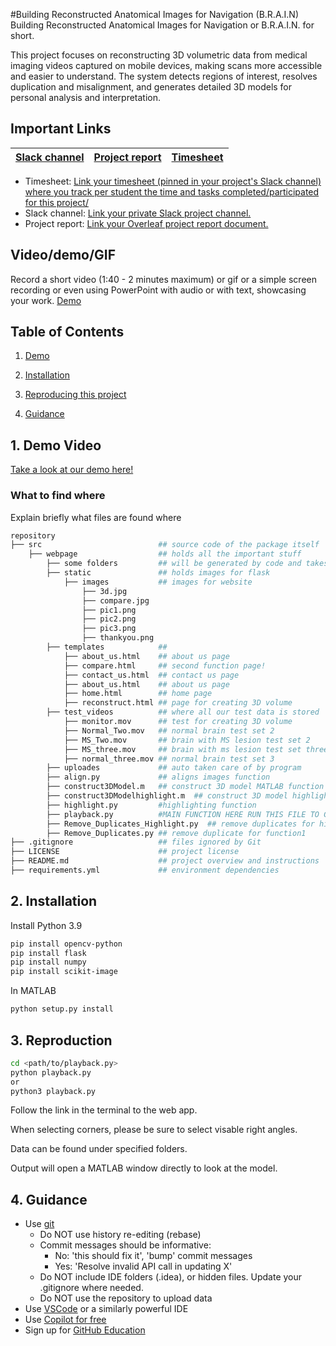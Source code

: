 #Building Reconstructed Anatomical Images for Navigation (B.R.A.I.N)
Building Reconstructed Anatomical Images for Navigation or B.R.A.I.N. for short.

This project focuses on reconstructing 3D volumetric data from medical imaging videos captured on mobile devices, making scans more accessible and easier to understand. The system detects regions of interest, resolves duplication and misalignment, and generates detailed 3D models for personal analysis and interpretation.

## Important Links

[Slack channel](https://app.slack.com/client/T07K7SWL5A4/C07JBHF7YEB) | [Project report](https://www.overleaf.com/project/66d0b12af2a4e69028245551)|[Timesheet](https://1sfu-my.sharepoint.com/:x:/g/personal/hamarneh_sfu_ca/ES9rdP1pAQhNpuuQFAzPTjgBSXuUPkfirF2sOHpqJiUc1Q?e=dtvp0R) |
|-----------|---------------|-------------------------|


- Timesheet: [Link your timesheet (pinned in your project's Slack channel) where you track per student the time and tasks completed/participated for this project/](https://1sfu-my.sharepoint.com/:x:/g/personal/hamarneh_sfu_ca/ES9rdP1pAQhNpuuQFAzPTjgBSXuUPkfirF2sOHpqJiUc1Q?e=dtvp0R)
- Slack channel: [Link your private Slack project channel.](https://app.slack.com/client/T07K7SWL5A4/C07JBHF7YEB)
- Project report: [Link your Overleaf project report document.](https://www.overleaf.com/project/66d0b12af2a4e69028245551)


## Video/demo/GIF
Record a short video (1:40 - 2 minutes maximum) or gif or a simple screen recording or even using PowerPoint with audio or with text, showcasing your work.
[Demo](https://github.com/user-attachments/assets/540ad048-c304-4e0b-8986-478c1e62baa6)

## Table of Contents
1. [Demo](#1-demo-video)

2. [Installation](#installation)

3. [Reproducing this project](#repro)

4. [Guidance](#guide)


<a name="demo"></a>
## 1. Demo Video

[Take a look at our demo here!](https://github.com/user-attachments/assets/540ad048-c304-4e0b-8986-478c1e62baa6)

### What to find where

Explain briefly what files are found where

```bash
repository
├── src                          ## source code of the package itself
    ├── webpage                  ## holds all the important stuff
        ├── some folders         ## will be generated by code and takes care of itself
        ├── static               ## holds images for flask
            ├── images           ## images for website
                ├── 3d.jpg              
                ├── compare.jpg             
                ├── pic1.png             
                ├── pic2.png             
                ├── pic3.png
                ├── thankyou.png           
        ├── templates            ##
            ├── about_us.html    ## about us page
            ├── compare.html     ## second function page!
            ├── contact_us.html  ## contact us page
            ├── about_us.html    ## about us page
            ├── home.html        ## home page
            ├── reconstruct.html ## page for creating 3D volume
        ├── test_videos          ## where all our test data is stored
            ├── monitor.mov      ## test for creating 3D volume
            ├── Normal_Two.mov   ## normal brain test set 2
            ├── MS_Two.mov       ## brain with MS lesion test set 2
            ├── MS_three.mov     ## brain with ms lesion test set three
            ├── normal_three.mov ## normal brain test set 3
        ├── uploades             ## auto taken care of by program
        ├── align.py             ## aligns images function
        ├── construct3DModel.m   ## construct 3D model MATLAB function
        ├── construct3DModelhighlight.m  ## construct 3D model highlighted version 
        ├── highlight.py         #highlighting function
        ├── playback.py          #MAIN FUNCTION HERE RUN THIS FILE TO GET STARTED !!!
        ├── Remove_Duplicates_Highlight.py  ## remove duplicates for highlighting
        ├── Remove_Duplicates.py ## remove duplicate for function1
├── .gitignore                   ## files ignored by Git
├── LICENSE                      ## project license   
├── README.md                    ## project overview and instructions
├── requirements.yml             ## environment dependencies
```

<a name="installation"></a>

## 2. Installation

Install Python 3.9

```bash
pip install opencv-python
pip install flask
pip install numpy
pip install scikit-image
```
In MATLAB
```bash
python setup.py install
```

<a name="repro"></a>
## 3. Reproduction

```bash
cd <path/to/playback.py>
python playback.py
or
python3 playback.py
```
Follow the link in the terminal to the web app.

When selecting corners, please be sure to select visable right angles.

Data can be found under specified folders.

Output will open a MATLAB window directly to look at the model. 

<a name="guide"></a>
## 4. Guidance

- Use [git](https://git-scm.com/book/en/v2)
    - Do NOT use history re-editing (rebase)
    - Commit messages should be informative:
        - No: 'this should fix it', 'bump' commit messages
        - Yes: 'Resolve invalid API call in updating X'
    - Do NOT include IDE folders (.idea), or hidden files. Update your .gitignore where needed.
    - Do NOT use the repository to upload data
- Use [VSCode](https://code.visualstudio.com/) or a similarly powerful IDE
- Use [Copilot for free](https://dev.to/twizelissa/how-to-enable-github-copilot-for-free-as-student-4kal)
- Sign up for [GitHub Education](https://education.github.com/) 
